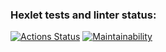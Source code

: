 ### Hexlet tests and linter status:
[![Actions Status](https://github.com/JonnyPovidlos/java-project-61/actions/workflows/hexlet-check.yml/badge.svg)](https://github.com/JonnyPovidlos/java-project-61/actions)
[![Maintainability](https://api.codeclimate.com/v1/badges/62a2d680f074149d9e25/maintainability)](https://codeclimate.com/github/JonnyPovidlos/java-project-61/maintainability)